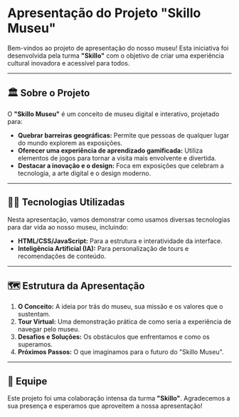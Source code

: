 # Apresentação do Projeto "Skillo Museu"

Bem-vindos ao projeto de apresentação do nosso museu! Esta iniciativa foi desenvolvida pela turma **"Skillo"** com o objetivo de criar uma experiência cultural inovadora e acessível para todos.

---

## 🏛️ Sobre o Projeto

O **"Skillo Museu"** é um conceito de museu digital e interativo, projetado para:

* **Quebrar barreiras geográficas:** Permite que pessoas de qualquer lugar do mundo explorem as exposições.
* **Oferecer uma experiência de aprendizado gamificada:** Utiliza elementos de jogos para tornar a visita mais envolvente e divertida.
* **Destacar a inovação e o design:** Foca em exposições que celebram a tecnologia, a arte digital e o design moderno.

---

## 👩‍💻 Tecnologias Utilizadas

Nesta apresentação, vamos demonstrar como usamos diversas tecnologias para dar vida ao nosso museu, incluindo:

* **HTML/CSS/JavaScript:** Para a estrutura e interatividade da interface.
* **Inteligência Artificial (IA):** Para personalização de tours e recomendações de conteúdo.

---

## 🗺️ Estrutura da Apresentação

1.  **O Conceito:** A ideia por trás do museu, sua missão e os valores que o sustentam.
2.  **Tour Virtual:** Uma demonstração prática de como seria a experiência de navegar pelo museu.
3.  **Desafios e Soluções:** Os obstáculos que enfrentamos e como os superamos.
4.  **Próximos Passos:** O que imaginamos para o futuro do "Skillo Museu".

---

## 🤝 Equipe

Este projeto foi uma colaboração intensa da turma **"Skillo"**. Agradecemos a sua presença e esperamos que aproveitem a nossa apresentação!